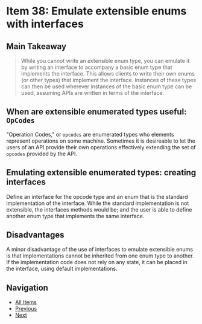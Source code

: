 # Item 38: Emulate extensible enums with interfaces

## Main Takeaway

> While you cannot write an extensible enum type, you can emulate it by writing an interface to accompany a basic enum type that implements the interface. This allows clients to write their own enums (or other types) that implement the interface. Instances of these types can then be used wherever instances of the basic enum type can be used, assuming APIs are written in terms of the interface.

## When are extensible enumerated types useful: `OpCodes`

"Operation Codes," or `opcodes` are enumerated types who elements represent operations on some machine. Sometimes it is desireable to let the users of an API provide their own operations effectively extending the set of `opcodes` provided by the API.

## Emulating extensible enumerated types: creating interfaces

Define an interface for the opcode type and an enum that is the standard implementation of the interface. While the standard implementation is not extensible, the interfaces methods would be; and the user is able to define another enum type that implements the same interface.

## Disadvantages

A minor disadvantage of the use of interfaces to emulate extensible enums is that implementations cannot be inherited from one enum type to another. If the implementation code does not rely on any state, it can be placed in the interface, using default implementations.  

## Navigation

- [All Items](../README.md#items)
- [Previous](./item-37-use-enummap-instead-of-ordinal-indexing.md)
- [Next](./item-39-prefer-annotations-to-naming-patterns.md)
